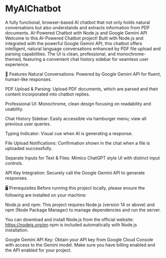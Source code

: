 # MyAIChatbot
A fully functional, browser-based AI chatbot that not only holds natural conversations but also understands and extracts information from PDF documents.
AI-Powered Chatbot with Node.js and Google Gemini API
Welcome to this AI-Powered Chatbot project! Built with Node.js and integrated with the powerful Google Gemini API, this chatbot offers intelligent, natural language conversations enhanced by PDF file upload and parsing capabilities. The UI is clean, professional, and monochrome-themed, featuring a convenient chat history sidebar for seamless user experience.

🚀 Features
Natural Conversations: Powered by Google Gemini API for fluent, human-like responses.

PDF Upload & Parsing: Upload PDF documents, which are parsed and their content incorporated into chatbot replies.

Professional UI: Monochrome, clean design focusing on readability and usability.

Chat History Sidebar: Easily accessible via hamburger menu; view all previous user queries.

Typing Indicator: Visual cue when AI is generating a response.

File Upload Notifications: Confirmation shown in the chat when a file is uploaded successfully.

Separate Inputs for Text & Files: Mimics ChatGPT style UI with distinct input controls.

API Key Integration: Securely call the Google Gemini API to generate responses.

🖥 Prerequisites
Before running this project locally, please ensure the following are installed on your machine:

Node.js and npm:
This project requires Node.js (version 14 or above) and npm (Node Package Manager) to manage dependencies and run the server.

You can download and install Node.js from the official website:
https://nodejs.org/en
npm is included automatically with Node.js installation.

Google Gemini API Key:
Obtain your API key from Google Cloud Console with access to the Gemini model.
Make sure you have billing enabled and the API enabled for your project.

